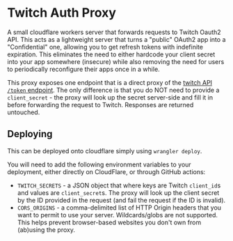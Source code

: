# Twitch Auth Proxy

A small cloudflare workers server that forwards requests to Twitch Oauth2 API. This acts as a lightweight server that turns a "public" OAuth2 app into a "Confidential" one, allowing you to get refresh tokens with indefinite expiration. This eliminates the need to either hardcode your client secret into your app somewhere (insecure) while also removing the need for users to periodically reconfigure their apps once in a while.

This proxy exposes one endpoint that is a direct proxy of the [twitch API `/token` endpoint](https://dev.twitch.tv/docs/authentication/getting-tokens-oidc/#oidc-authorization-code-grant-flow). The only difference is that you do NOT need to provide a `client_secret` - the proxy will look up the secret server-side and fill it in before forwarding the request to Twitch. Responses are returned untouched.

## Deploying

This can be deployed onto cloudflare simply using `wrangler deploy`.

You will need to add the following environment variables to your deployment, either directly on CloudFlare, or through GitHub actions:

- `TWITCH_SECRETS` - a JSON object that where keys are Twitch `client_id`s and values are `client_secret`s. The proxy will look up the client secret by the ID provided in the request (and fail the request if the ID is invalid).
- `CORS_ORIGINS` - a comma-delimited list of HTTP Origin headers that you want to permit to use your server. Wildcards/globs are not supported. This helps prevent browser-based websites you don't own from (ab)using the proxy.
